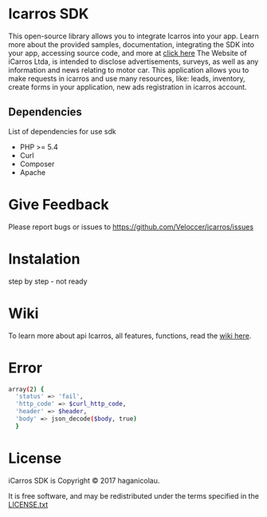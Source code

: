 # Icarros SDK
This open-source library allows you to integrate Icarros into your app. Learn more about the provided samples, documentation, integrating the SDK into your app, accessing source code, and more at [click here](https://paginasegura.icarros.com.br/apidocs/index.html)
The Website of iCarros Ltda, is intended to disclose advertisements, surveys, as well as any information and news relating to motor car. This application allows you to make requests in icarros and use many resources, like: leads, inventory, create forms in your application, new ads registration in icarros account.

## Dependencies
List of dependencies for use sdk

  - PHP >= 5.4
  - Curl
  - Composer 
  - Apache

# Give Feedback
Please report bugs or issues to https://github.com/Veloccer/icarros/issues

# Instalation
step by step - not ready

# Wiki
To learn more about api Icarros, all features, functions, read the [wiki here](https://github.com/Veloccer/IcarrosAPI/wiki).

# Error
```sh
array(2) { 
  'status' => 'fail',
  'http_code' => $curl_http_code,
  'header' => $header,
  'body' => json_decode($body, true)
  } 
```

# License
iCarros SDK is Copyright © 2017 haganicolau.

It is free software, and may be redistributed under the terms specified in the [LICENSE.txt](https://github.com/Veloccer/icarros/blob/master/LICENSE.txt)
